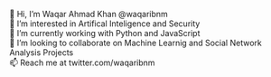 👋 Hi, I’m Waqar Ahmad Khan @waqaribnm  
👀 I’m interested in Artifical Inteligence and Security  
🌱 I’m currently working with Python and JavaScript  
💞️ I’m looking to collaborate on Machine Learnig and Social Network Analysis Projects  
📫 Reach me at twitter.com/waqaribnm  

<!---
waqaribnm/waqaribnm is a ✨ special ✨ repository because its `README.md` (this file) appears on your GitHub profile.
You can click the Preview link to take a look at your changes.
--->
